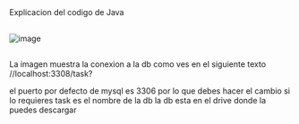 ##
Explicacion del codigo de Java
##

![image](https://github.com/user-attachments/assets/ae90925f-60ac-462d-ab77-335efeb00673)

##

La imagen muestra la conexion a la db como ves en el siguiente texto
//localhost:3308/task?

el puerto por defecto de mysql es 3306 por lo que debes hacer el cambio si lo requieres task es el nombre de la db 
la db esta en el drive donde la puedes descargar 

##
